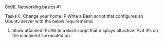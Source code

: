 0x08. Networking basics #1

Tasks
0. Change your home IP
Write a Bash script that configures an Ubuntu server with the below requirements.
1. Show attached IPs
Write a Bash script that displays all active IPv4 IPs on the machine it’s executed on.
